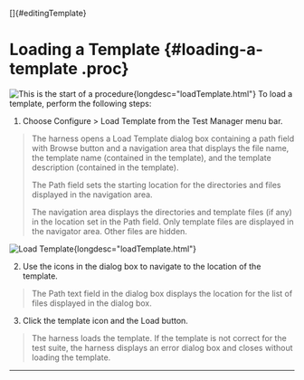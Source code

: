 <!---
  $Id$

  Copyright (c) 2001, 2024, Oracle and/or its affiliates. All rights reserved.
  DO NOT ALTER OR REMOVE COPYRIGHT NOTICES OR THIS FILE HEADER.

  This code is free software; you can redistribute it and/or modify it
  under the terms of the GNU General Public License version 2 only, as
  published by the Free Software Foundation.  Oracle designates this
  particular file as subject to the "Classpath" exception as provided
  by Oracle in the LICENSE file that accompanied this code.

  This code is distributed in the hope that it will be useful, but WITHOUT
  ANY WARRANTY; without even the implied warranty of MERCHANTABILITY or
  FITNESS FOR A PARTICULAR PURPOSE.  See the GNU General Public License
  version 2 for more details (a copy is included in the LICENSE file that
  accompanied this code).

  You should have received a copy of the GNU General Public License version
  2 along with this work; if not, write to the Free Software Foundation,
  Inc., 51 Franklin St, Fifth Floor, Boston, MA 02110-1301 USA.

  Please contact Oracle, 500 Oracle Parkway, Redwood Shores, CA 94065 USA
  or visit www.oracle.com if you need additional information or have any
  questions.
-->

[]{#editingTemplate}

# Loading a Template {#loading-a-template .proc}

![This is the start of a procedure](../../images/hg_proc.gif){longdesc="loadTemplate.html"} To load
a template, perform the following steps:

1.  Choose Configure \> Load Template from the Test Manager menu bar.

> The harness opens a Load Template dialog box containing a path field with Browse button and a
> navigation area that displays the file name, the template name (contained in the template), and
> the template description (contained in the template).
>
> The Path field sets the starting location for the directories and files displayed in the
> navigation area.
>
> The navigation area displays the directories and template files (if any) in the location set in
> the Path field. Only template files are displayed in the navigator area. Other files are hidden.

![Load Template](../../images/JT4loadTemplate.gif){longdesc="loadTemplate.html"}

2.  Use the icons in the dialog box to navigate to the location of the template.

> The Path text field in the dialog box displays the location for the list of files displayed in the
> dialog box.

3.  Click the template icon and the Load button.

> The harness loads the template. If the template is not correct for the test suite, the harness
> displays an error dialog box and closes without loading the template.

----------------------------------------------------------------------------------------------------


